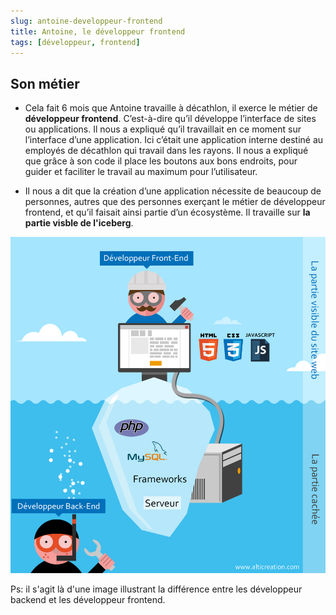 ```yaml
---
slug: antoine-developpeur-frontend
title: Antoine, le développeur frontend
tags: [développeur, frontend]
---
```


## Son métier  

- Cela fait 6 mois que Antoine travaille à décathlon, il exerce le métier de **développeur frontend**. C’est-à-dire qu’il développe l’interface de sites ou applications. Il nous a expliqué qu’il travaillait en ce moment sur l’interface d’une application. Ici c’était une application interne destiné au employés de décathlon qui travail dans les rayons. Il nous a expliqué que grâce à son code il place les boutons aux bons endroits, pour guider et faciliter le travail au maximum pour l’utilisateur.  

- Il nous a dit que la création d’une application nécessite de beaucoup de personnes, autres que des personnes exerçant le métier de développeur frontend, et qu’il faisait ainsi partie d’un écosystème. Il travaille sur **la partie visble de l'iceberg**.  

![sdifférences entre le développeur front et le développeur back](./difference-entre-developpeur-front-et-back.jpg)  

Ps: il s'agit là d'une image illustrant la différence entre les développeur backend et les développeur frontend.  
